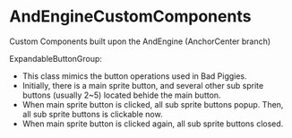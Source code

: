 AndEngineCustomComponents
=========================

Custom Components built upon the AndEngine (AnchorCenter branch)

ExpandableButtonGroup:
  - This class mimics the button operations used in Bad Piggies. 
  - Initially, there is a main sprite button, and several other sub sprite buttons (usually 2~5) located behide the main button.
  - When main sprite button is clicked, all sub sprite buttons popup. Then, all sub sprite buttons is clickable now.
  - When main sprite button is clicked again, all sub sprite buttons closed.

